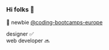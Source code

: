 ### Hi folks :dancer:

🌱 newbie [@coding-bootcamps-europe](https://github.com/coding-bootcamps-eu)


designer :white_check_mark: <br/>
web developer :soon:


<!--
**CarolinJenner/CarolinJenner** is a ✨ _special_ ✨ repository because its `README.md` (this file) appears on your GitHub profile.

Here are some ideas to get you started:

- 🔭 I’m currently working on ...
- 🌱 I’m currently learning ...
- 👯 I’m looking to collaborate on ...
- 🤔 I’m looking for help with ...
- 💬 Ask me about ...
- 📫 How to reach me: ...
- 😄 Pronouns: ...
- ⚡ Fun fact: ...
-->
